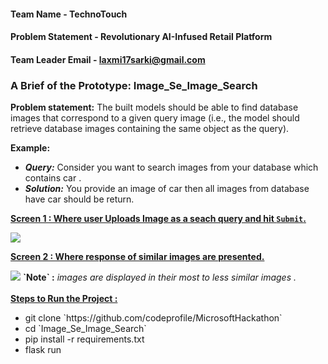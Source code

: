 #### Team Name - TechnoTouch
#### Problem Statement - Revolutionary AI-Infused Retail Platform
#### Team Leader Email - laxmi17sarki@gmail.com

### A Brief of the Prototype: Image_Se_Image_Search
<b> Problem statement:</b> The built models should be able to find database images that correspond to a given query image (i.e., the model should retrieve database images containing the same object as the query).  

<b>Example:</b>
    <ul>
    <li><b><I>Query:</I></b> Consider you want to search images from your database which contains car .</li>
    <li><b><i>Solution:</i></b> You provide an image of car then all images from database have car should be return.</li>
    </ul>
        
    
<b> <u>Screen 1 : Where user Uploads Image as a seach query and hit `Submit`.</u> </b> 

<img src="https://user-images.githubusercontent.com/94001814/190883147-cf7a754f-fbcf-4c6f-96c5-7ebe8b675b4b.png">
    
<b> <u>Screen 2 : Where response of similar images are presented.</u> </b> 

<img src="https://user-images.githubusercontent.com/94001814/192099400-c69e8562-b5d4-41d6-a047-0e854b761741.png">
<b>`Note` :</b> <i> images are displayed in their most to less similar images .</i>
    <br/>
    <br/>
<b> <u>Steps to Run the Project :</u> </b>
    <ul>
        <li> git clone `https://github.com/codeprofile/MicrosoftHackathon` </li>
        <li> cd `Image_Se_Image_Search` </li>
        <li> pip install -r requirements.txt </li>
        <li>  flask run </li>
    </ul>
